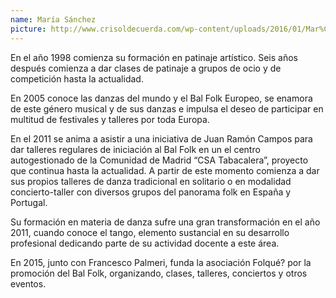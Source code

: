 ```yaml
---
name: María Sánchez
picture: http://www.crisoldecuerda.com/wp-content/uploads/2016/01/Mar%C3%ADa-Sanchez-foto-peque%C3%B1a.jpg
---
```


En el año 1998 comienza su formación en patinaje artístico. Seis años después comienza a dar clases de patinaje a grupos de ocio y de competición hasta la actualidad.

En 2005 conoce las danzas del mundo y el Bal Folk Europeo, se enamora de este género musical y de sus danzas e impulsa el deseo de participar en multitud de festivales y talleres por toda Europa.

En el 2011 se anima a asistir a una iniciativa de Juan Ramón Campos para dar talleres regulares de iniciación al Bal Folk en un el centro autogestionado de la Comunidad de Madrid “CSA Tabacalera”, proyecto que continua hasta la actualidad. A partir de este momento comienza a dar sus propios talleres de danza tradicional en solitario o en modalidad concierto-taller con diversos grupos del panorama folk en España y Portugal.

Su formación en materia de danza sufre una gran transformación en el año 2011, cuando conoce el tango, elemento sustancial en su desarrollo profesional dedicando parte de su actividad docente a este área.

En 2015, junto con Francesco Palmeri, funda la asociación Folqué? por la promoción del Bal Folk, organizando, clases, talleres, conciertos y otros eventos.
